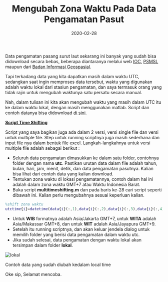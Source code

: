 ﻿---
title: Mengubah Zona Waktu Pada Data Pengamatan Pasut
date: 2020-02-28
slug: mengubah-zona-waktu-data-pasut
tags: 
- Pasut
- Matlab
categories : 
- Hidrografi
typora-root-url: ./
---

Data pengamatan pasang surut laut sekarang ini banyak yang sudah bisa didownload secara bebas, beberapa diantaranya melalui web [IOC](http://www.ioc-sealevelmonitoring.org/list.php), [PSMSL](https://www.psmsl.org/data/obtaining/) maupun dari [Badan Informasi Geospasial](http://ina-sealevelmonitoring.big.go.id/ipasoet/data/map). 

Tapi terkadang data yang kita dapatkan masih dalam waktu UTC, sedangkan saat ingin memproses data tersebut, waktu yang digunakan adalah waktu lokal dari stasiun pengamatan, dan saya termasuk orang yang tidak rajin untuk mengubah waktunya satu persatu secara manual.

Nah, dalam tulisan ini kita akan mengubah waktu yang masih dalam UTC itu ke dalam waktu lokal, dengan masih menggunakan matlab. Script dan contoh datanya bisa didownload [di sini](https://1drv.ms/u/s!AlFYwWWftV2zmhZeyhN99fcxZ26L?e=ZC1b31).

**[Script Time Shifting](https://1drv.ms/u/s!AlFYwWWftV2zmhZeyhN99fcxZ26L?e=ZC1b31)**

Script yang saya bagikan juga ada dalam 2 versi, versi single file dan versi untuk multiple file. Step untuk running scriptnya juga masih sederhana dan input file nya dalam bentuk file excel. Langkah-langkahnya untuk versi multiple file adalah sebagai berikut :

- Seluruh data pengamatan dimasukkan ke dalam satu folder, contohnya folder dengan nama **utc**. Pastikan urutan data dalam file adalah tahun, bulan, hari, jam, menit, detik, dan data pengamatan pasutnya. Kalian bisa lihat dari contoh data yang kalian download.
- Tentukan zona waktu di lokasi pengamatannya, contoh dalam hal ini adalah dalam zona waktu GMT+7 atau Waktu Indonesia Barat.
- Buka script **multitimeshifting.m** dan pada baris ke-28 cari script seperti dibawah ini. Kalian perlu mengubahnya sesuai keperluan kalian.

```matlab
%shift zona waktu
utctime{i}=datetime(data{i}(:,1),data{i}(:,2),data{i}(:,3),data{i}(:,4),data{i}(:,5),data{i}(:,6),'Timezone','Asia/Jakarta'); 
```

- Untuk **WIB** formatnya adalah Asia/Jakarta GMT+7, untuk **WITA** adalah Asia/Makassar GMT+8, dan untuk **WIT** adalah Asia/Jayapura GMT+9.
- Setelah itu running scriptnya, dan akan keluar jendela dialog untuk memilih folder yang berisi data pengamatan dalam waktu utc.
- Jika sudah selesai, data pengamatan dengan waktu lokal akan tersimpan dalam folder **lokal**. 

![lokal](/zone2.jpg)

Contoh data yang sudah diubah kedalam local time

Oke sip, Selamat mencoba.

